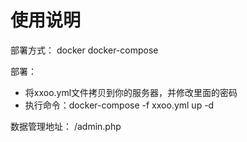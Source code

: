 # 使用说明

部署方式：
    docker
    docker-compose

部署：

- 将xxoo.yml文件拷贝到你的服务器，并修改里面的密码
- 执行命令：docker-compose -f xxoo.yml up -d

数据管理地址： /admin.php